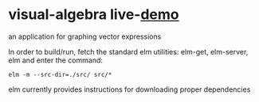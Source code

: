 visual-algebra live-[demo](cdosborn.github.io/visual-algebra)
==============

an application for graphing vector expressions

In order to build/run, fetch the standard elm utilities: elm-get, elm-server, elm
and enter the command:

    elm -m --src-dir=./src/ src/*
    
elm currently provides instructions for downloading proper dependencies
